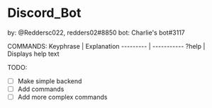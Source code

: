 # Discord_Bot
by: @Reddersc022, redders02#8850
bot: Charlie's bot#3117


COMMANDS:
Keyphrase | Explanation
--------- | -----------
?help | Displays help text


TODO:
 - [ ] Make simple backend
 - [ ] Add commands
 - [ ] Add more complex commands
